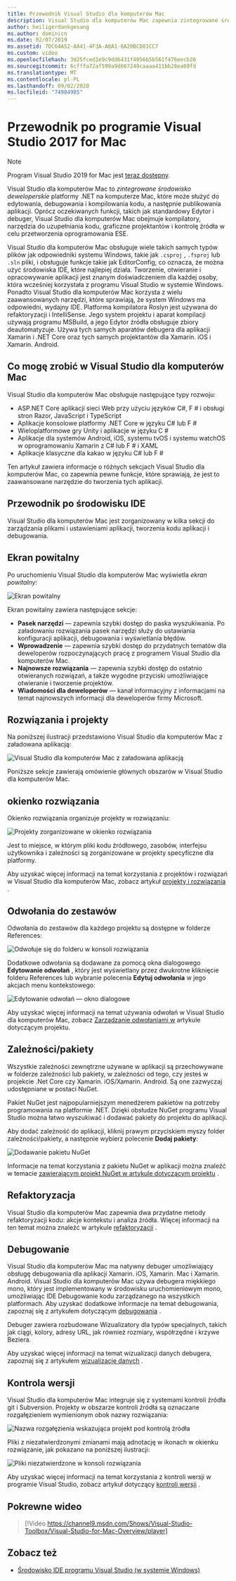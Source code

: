 ```yaml
---
title: Przewodnik Visual Studio dla komputerów Mac
description: Visual Studio dla komputerów Mac zapewnia zintegrowane środowisko programistyczne do kompilowania aplikacji .NET w systemie macOS, w tym ASP.NET Core witryn sieci Web i projektów platformy Xamarin dla systemów iOS, Android, Mac i Xamarin. Forms.
author: heiligerdankgesang
ms.author: dominicn
ms.date: 02/07/2019
ms.assetid: 7DC64A52-AA41-4F3A-A8A1-8A20BCD81CC7
ms.custom: video
ms.openlocfilehash: 3d25fced1e9c9dd6431f4056b5b561f476eecb28
ms.sourcegitcommit: 6cfffa72af599a9d667249caaaa411bb28ea69fd
ms.translationtype: MT
ms.contentlocale: pl-PL
ms.lasthandoff: 09/02/2020
ms.locfileid: "74984985"
---
```

# <a name="visual-studio-2017-for-mac-tour"></a>Przewodnik po programie Visual Studio 2017 for Mac

> [!NOTE]
> Program Visual Studio 2019 for Mac jest [teraz dostępny](installation.md).

Visual Studio dla komputerów Mac to _zintegrowane środowisko deweloperskie_ platformy .NET na komputerze Mac, które może służyć do edytowania, debugowania i kompilowania kodu, a następnie publikowania aplikacji. Oprócz oczekiwanych funkcji, takich jak standardowy Edytor i debuger, Visual Studio dla komputerów Mac obejmuje kompilatory, narzędzia do uzupełniania kodu, graficzne projektantów i kontrolę źródła w celu przetworzenia oprogramowania ESE.

Visual Studio dla komputerów Mac obsługuje wiele takich samych typów plików jak odpowiedniki systemu Windows, takie jak `.csproj` , `.fsproj` lub `.sln` pliki, i obsługuje funkcje takie jak EditorConfig, co oznacza, że można użyć środowiska IDE, które najlepiej działa.
Tworzenie, otwieranie i opracowywanie aplikacji jest znanym doświadczeniem dla każdej osoby, która wcześniej korzystała z programu Visual Studio w systemie Windows. Ponadto Visual Studio dla komputerów Mac korzysta z wielu zaawansowanych narzędzi, które sprawiają, że system Windows ma odpowiedni, wydajny IDE. Platforma kompilatora Roslyn jest używana do refaktoryzacji i IntelliSense. Jego system projektu i aparat kompilacji używają programu MSBuild, a jego Edytor źródła obsługuje zbiory deautomatyzuje. Używa tych samych aparatów debugera dla aplikacji Xamarin i .NET Core oraz tych samych projektantów dla Xamarin. iOS i Xamarin. Android.

## <a name="what-can-i-do-in-visual-studio-for-mac"></a>Co mogę zrobić w Visual Studio dla komputerów Mac

Visual Studio dla komputerów Mac obsługuje następujące typy rozwoju:

- ASP.NET Core aplikacji sieci Web przy użyciu języków C#, F # i obsługi stron Razor, JavaScript i TypeScript
- Aplikacje konsolowe platformy .NET Core w języku C# lub F #
- Wieloplatformowe gry Unity i aplikacje w języku C #
- Aplikacje dla systemów Android, iOS, systemu tvOS i systemu watchOS w oprogramowaniu Xamarin z C# lub F # i XAML
- Aplikacje klasyczne dla kakao w języku C# lub F #

Ten artykuł zawiera informacje o różnych sekcjach Visual Studio dla komputerów Mac, co zapewnia pewne funkcje, które sprawiają, że jest to zaawansowane narzędzie do tworzenia tych aplikacji.

## <a name="ide-tour"></a>Przewodnik po środowisku IDE

Visual Studio dla komputerów Mac jest zorganizowany w kilka sekcji do zarządzania plikami i ustawieniami aplikacji, tworzenia kodu aplikacji i debugowania.

## <a name="welcome-screen"></a>Ekran powitalny

Po uruchomieniu Visual Studio dla komputerów Mac wyświetla *ekran powitalny*:

![Ekran powitalny](media/ide-tour-image1.png)

Ekran powitalny zawiera następujące sekcje:

- **Pasek narzędzi** — zapewnia szybki dostęp do paska wyszukiwania. Po załadowaniu rozwiązania pasek narzędzi służy do ustawiania konfiguracji aplikacji, debugowania i wyświetlania błędów.
- **Wprowadzenie** — zapewnia szybki dostęp do przydatnych tematów dla deweloperów rozpoczynających pracę z programem Visual Studio dla komputerów Mac.
- **Najnowsze rozwiązania** — zapewnia szybki dostęp do ostatnio otwieranych rozwiązań, a także wygodne przyciski umożliwiające otwieranie i tworzenie projektów.
- **Wiadomości dla deweloperów** — kanał informacyjny z informacjami na temat najnowszych informacji dla deweloperów firmy Microsoft.

## <a name="solutions-and-projects"></a>Rozwiązania i projekty

Na poniższej ilustracji przedstawiono Visual Studio dla komputerów Mac z załadowana aplikacją:

![Visual Studio dla komputerów Mac z załadowana aplikacją](media/ide-tour-image17.png)

Poniższe sekcje zawierają omówienie głównych obszarów w Visual Studio dla komputerów Mac.

## <a name="solution-pad"></a>okienko rozwiązania

Okienko rozwiązania organizuje projekty w rozwiązaniu:

![Projekty zorganizowane w okienko rozwiązania](media/ide-tour-image18.png)

Jest to miejsce, w którym pliki kodu źródłowego, zasobów, interfejsu użytkownika i zależności są zorganizowane w projekty specyficzne dla platformy.

Aby uzyskać więcej informacji na temat korzystania z projektów i rozwiązań w Visual Studio dla komputerów Mac, zobacz artykuł [projekty i rozwiązania](/visualstudio/mac/projects-and-solutions) .

## <a name="assembly-references"></a>Odwołania do zestawów

Odwołania do zestawów dla każdego projektu są dostępne w folderze References:

![Odwołuje się do folderu w konsoli rozwiązania](media/ide-tour-image19.png)

Dodatkowe odwołania są dodawane za pomocą okna dialogowego **Edytowanie odwołań** , który jest wyświetlany przez dwukrotne kliknięcie folderu References lub wybranie polecenia **Edytuj odwołania** w jego akcjach menu kontekstowego:

![Edytowanie odwołań — okno dialogowe](media/ide-tour-image20.png)

Aby uzyskać więcej informacji na temat używania odwołań w Visual Studio dla komputerów Mac, zobacz [Zarządzanie odwołaniami w](/visualstudio/mac/managing-references-in-a-project) artykule dotyczącym projektu.

## <a name="dependencies--packages"></a>Zależności/pakiety

Wszystkie zależności zewnętrzne używane w aplikacji są przechowywane w folderze zależności lub pakiety, w zależności od tego, czy jesteś w projekcie .Net Core czy Xamarin. iOS/Xamarin. Android. Są one zazwyczaj udostępniane w postaci NuGet.

Pakiet NuGet jest najpopularniejszym menedżerem pakietów na potrzeby programowania na platformie .NET. Dzięki obsłudze NuGet programu Visual Studio można łatwo wyszukiwać i dodawać pakiety do projektu do aplikacji.

Aby dodać zależność do aplikacji, kliknij prawym przyciskiem myszy folder zależności/pakiety, a następnie wybierz polecenie **Dodaj pakiety**:

![Dodawanie pakietu NuGet](media/ide-tour-image21.png)

Informacje na temat korzystania z pakietu NuGet w aplikacji można znaleźć w temacie [zawierającym projekt NuGet w artykule dotyczącym projektu](/visualstudio/mac/nuget-walkthrough) .

## <a name="refactoring"></a>Refaktoryzacja

Visual Studio dla komputerów Mac zapewnia dwa przydatne metody refaktoryzacji kodu: akcje kontekstu i analiza źródła. Więcej informacji na ten temat można znaleźć w artykule [refaktoryzacji](/visualstudio/mac/refactoring) .

## <a name="debugging"></a>Debugowanie

Visual Studio dla komputerów Mac ma natywny debuger umożliwiający obsługę debugowania dla aplikacji Xamarin. iOS, Xamarin. Mac i Xamarin. Android. Visual Studio dla komputerów Mac używa debugera miękkiego mono, który jest implementowany w środowisku uruchomieniowym mono, umożliwiając IDE Debugowanie kodu zarządzanego na wszystkich platformach. Aby uzyskać dodatkowe informacje na temat debugowania, zapoznaj się z artykułem dotyczącym [debugowania](/visualstudio/mac/debugging) .

Debuger zawiera rozbudowane Wizualizatory dla typów specjalnych, takich jak ciągi, kolory, adresy URL, jak również rozmiary, współrzędne i krzywe Beziera.

Aby uzyskać więcej informacji na temat wizualizacji danych debugera, zapoznaj się z artykułem [wizualizacje danych](/visualstudio/mac/data-visualizations) .

## <a name="version-control"></a>Kontrola wersji

Visual Studio dla komputerów Mac integruje się z systemami kontroli źródła git i Subversion. Projekty w obszarze kontroli źródła są oznaczane rozgałęzieniem wymienionym obok nazwy rozwiązania:

![Nazwa rozgałęzienia wskazująca projekt pod kontrolą źródła](media/ide-tour-image22.png)

Pliki z niezatwierdzonymi zmianami mają adnotację w ikonach w okienku rozwiązanie, jak pokazano na poniższej ilustracji:

![Pliki niezatwierdzone w konsoli rozwiązania](media/ide-tour-image23.png)

Aby uzyskać więcej informacji na temat korzystania z kontroli wersji w programie Visual Studio, zobacz artykuł dotyczący [kontroli wersji](/visualstudio/mac/version-control) .

## <a name="related-video"></a>Pokrewne wideo

> [!Video https://channel9.msdn.com/Shows/Visual-Studio-Toolbox/Visual-Studio-for-Mac-Overview/player]

## <a name="see-also"></a>Zobacz też

- [Środowisko IDE programu Visual Studio (w systemie Windows)](/visualstudio/ide/visual-studio-ide)
